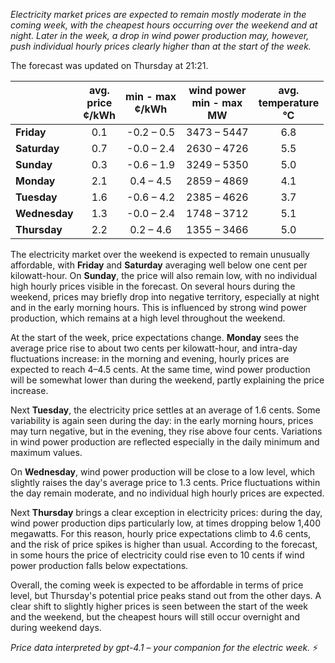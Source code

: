 *Electricity market prices are expected to remain mostly moderate in the coming week, with the cheapest hours occurring over the weekend and at night. Later in the week, a drop in wind power production may, however, push individual hourly prices clearly higher than at the start of the week.*

The forecast was updated on Thursday at 21:21.

|             | avg.<br>price<br>¢/kWh | min - max<br>¢/kWh | wind power<br>min - max<br>MW | avg.<br>temperature<br>°C |
|:------------|:----------------:|:----------------:|:--------------------:|:-------------------:|
| **Friday**     | 0.1             | -0.2 – 0.5        | 3473 – 5447           | 6.8                  |
| **Saturday**   | 0.7             | -0.0 – 2.4        | 2630 – 4726           | 5.5                  |
| **Sunday**     | 0.3             | -0.6 – 1.9        | 3249 – 5350           | 5.0                  |
| **Monday**     | 2.1             | 0.4 – 4.5         | 2859 – 4869           | 4.1                  |
| **Tuesday**    | 1.6             | -0.6 – 4.2        | 2385 – 4626           | 3.7                  |
| **Wednesday**  | 1.3             | -0.0 – 2.4        | 1748 – 3712           | 5.1                  |
| **Thursday**   | 2.2             | 0.2 – 4.6         | 1355 – 3466           | 5.0                  |

The electricity market over the weekend is expected to remain unusually affordable, with **Friday** and **Saturday** averaging well below one cent per kilowatt-hour. On **Sunday**, the price will also remain low, with no individual high hourly prices visible in the forecast. On several hours during the weekend, prices may briefly drop into negative territory, especially at night and in the early morning hours. This is influenced by strong wind power production, which remains at a high level throughout the weekend.

At the start of the week, price expectations change. **Monday** sees the average price rise to about two cents per kilowatt-hour, and intra-day fluctuations increase: in the morning and evening, hourly prices are expected to reach 4–4.5 cents. At the same time, wind power production will be somewhat lower than during the weekend, partly explaining the price increase.

Next **Tuesday**, the electricity price settles at an average of 1.6 cents. Some variability is again seen during the day: in the early morning hours, prices may turn negative, but in the evening, they rise above four cents. Variations in wind power production are reflected especially in the daily minimum and maximum values.

On **Wednesday**, wind power production will be close to a low level, which slightly raises the day's average price to 1.3 cents. Price fluctuations within the day remain moderate, and no individual high hourly prices are expected.

Next **Thursday** brings a clear exception in electricity prices: during the day, wind power production dips particularly low, at times dropping below 1,400 megawatts. For this reason, hourly price expectations climb to 4.6 cents, and the risk of price spikes is higher than usual. According to the forecast, in some hours the price of electricity could rise even to 10 cents if wind power production falls below expectations.

Overall, the coming week is expected to be affordable in terms of price level, but Thursday's potential price peaks stand out from the other days. A clear shift to slightly higher prices is seen between the start of the week and the weekend, but the cheapest hours will still occur overnight and during weekend days.

*Price data interpreted by gpt-4.1 – your companion for the electric week.* ⚡
